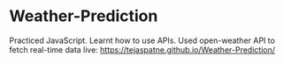 # Weather-Prediction
Practiced JavaScript. Learnt how to use APIs. Used open-weather API to fetch real-time data
live: https://tejaspatne.github.io/Weather-Prediction/
